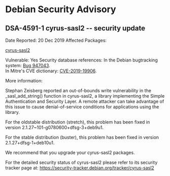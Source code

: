 
Debian Security Advisory
========================


DSA-4591-1 cyrus-sasl2 -- security update
-----------------------------------------



Date Reported:
20 Dec 2019
Affected Packages:

[cyrus-sasl2](https://packages.debian.org/src:cyrus-sasl2)

Vulnerable:
Yes
Security database references:
In the Debian bugtracking system: [Bug 947043](https://bugs.debian.org/cgi-bin/bugreport.cgi?bug=947043).  
In Mitre's CVE dictionary: [CVE-2019-19906](https://security-tracker.debian.org/tracker/CVE-2019-19906).  

More information:

Stephan Zeisberg reported an out-of-bounds write vulnerability in the
\_sasl\_add\_string() function in cyrus-sasl2, a library implementing the
Simple Authentication and Security Layer. A remote attacker can take
advantage of this issue to cause denial-of-service conditions for
applications using the library.


For the oldstable distribution (stretch), this problem has been fixed
in version 2.1.27~101-g0780600+dfsg-3+deb9u1.


For the stable distribution (buster), this problem has been fixed in
version 2.1.27+dfsg-1+deb10u1.


We recommend that you upgrade your cyrus-sasl2 packages.


For the detailed security status of cyrus-sasl2 please refer to its
security tracker page at:
<https://security-tracker.debian.org/tracker/cyrus-sasl2>





